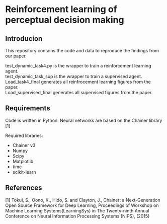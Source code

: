 # Reinforcement learning of perceptual decision making

## Introducion
This repository contains the code and data to reproduce the findings from our paper.

test_dynamic_task4.py is the wrapper to train a reinforcement learning agent.  
test_dynamic_task_sup is the wrapper to train a supervised agent.  
Load_task4_final generates all reinfrocement learning figures from the paper.  
Load_supervised_final generates all supervised figures from the paper.  

## Requirements
Code is written in Python. Neural networks are based on the Chainer library [1]

Required libraries:
- Chainer v3
- Numpy
- Scipy
- Matplotlib
- time
- scikit-learn

## References
[1] Tokui, S., Oono, K., Hido, S. and Clayton, J., Chainer: a Next-Generation Open Source Framework for Deep Learning, Proceedings of Workshop on Machine Learning Systems(LearningSys) in The Twenty-ninth Annual Conference on Neural Information Processing Systems (NIPS), (2015)
